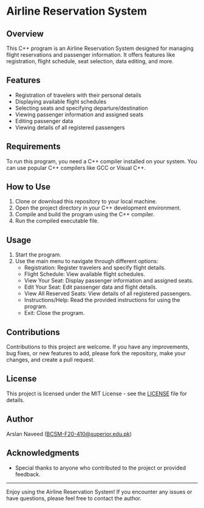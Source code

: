 # Airline Reservation System

## Overview
This C++ program is an Airline Reservation System designed for managing flight reservations and passenger information. It offers features like registration, flight schedule, seat selection, data editing, and more.

## Features
- Registration of travelers with their personal details
- Displaying available flight schedules
- Selecting seats and specifying departure/destination
- Viewing passenger information and assigned seats
- Editing passenger data
- Viewing details of all registered passengers

## Requirements
To run this program, you need a C++ compiler installed on your system. You can use popular C++ compilers like GCC or Visual C++.

## How to Use
1. Clone or download this repository to your local machine.
2. Open the project directory in your C++ development environment.
3. Compile and build the program using the C++ compiler.
4. Run the compiled executable file.

## Usage
1. Start the program.
2. Use the main menu to navigate through different options:
   - Registration: Register travelers and specify flight details.
   - Flight Schedule: View available flight schedules.
   - View Your Seat: Display passenger information and assigned seats.
   - Edit Your Seat: Edit passenger data and flight details.
   - View All Reserved Seats: View details of all registered passengers.
   - Instructions/Help: Read the provided instructions for using the program.
   - Exit: Close the program.

## Contributions
Contributions to this project are welcome. If you have any improvements, bug fixes, or new features to add, please fork the repository, make your changes, and create a pull request.

## License
This project is licensed under the MIT License - see the [LICENSE](LICENSE) file for details.

## Author
Arslan Naveed (BCSM-F20-410@superior.edu.pk)

## Acknowledgments
- Special thanks to anyone who contributed to the project or provided feedback.

---

Enjoy using the Airline Reservation System! If you encounter any issues or have questions, please feel free to contact the author.

